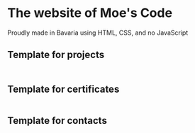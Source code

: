 # The website of Moe's Code
Proudly made in Bavaria using HTML, CSS, and no JavaScript

## Template for projects
<!-- ToDo: Insert (HREF, TITLE, H3, SRC, ALT, P) -->
<div class="project">
    <a href="" target="_blank" rel="noopener" title="">
        <h3></h3>
        <img src="" alt="">
        <div class="project-description">
            <p></p>
        </div>
    </a>
</div>

## Template for certificates
<!-- ToDo: Insert (HREF, TITLE, SRC, ALT, H3) -->
<div class="certificate">
    <a href="" target="_blank" rel="noopener" title="">
        <img src="" alt="">
        <h3><h3>
    </a>
</div>

## Template for contacts
<!-- ToDo: Insert (HREF, TITLE, H3, SRC, ALT) -->
<div class="contact">
    <a href="" target="_blank" rel="noopener" title="">
        <img src="" alt="">
        <h3></h3>
    </a>
</div>
